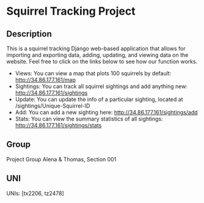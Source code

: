 # Squirrel Tracking Project
Description
-------------------
This is a squirrel tracking Django web-based application that allows for importing and exporting data, adding, updating, and viewing data on the website. Feel free to click on the links below to see how our function works.
- Views: You can view a map that plots 100 squirrels by default: http://34.86.177.161/map
- Sightings: You can track all squirrel sightings and add anything new: http://34.86.177.161/sightings
- Update: You can update the info of a particular sighting, located at /sightings/Unique-Squirrel-ID
- Add: You can add a new sighting here: http://34.86.177.161/sightings/add
- Stats: You can view the summary statistics of all sightings: http://34.86.177.161/sightings/stats


Group
-------------------
Project Group Alena & Thomas, Section 001

UNI
-------------------
UNIs: [tx2206, tz2478]
